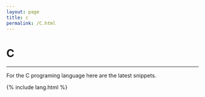 ```yaml
---
layout: page
title: c
permalink: /C.html
---
```


# C

---

For the C programing language here are the latest snippets.

{% include lang.html %}

